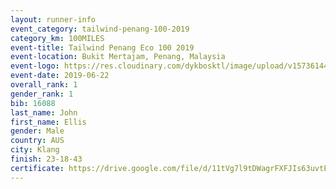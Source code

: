 ```yaml
--- 
layout: runner-info 
event_category: tailwind-penang-100-2019 
category_km: 100MILES 
event-title: Tailwind Penang Eco 100 2019 
event-location: Bukit Mertajam, Penang, Malaysia 
event-logo: https://res.cloudinary.com/dykbosktl/image/upload/v1573614442/Logo/Logo_gqlzi3.jpg 
event-date: 2019-06-22 
overall_rank: 1
gender_rank: 1
bib: 16088
last_name: John
first_name: Ellis
gender: Male
country: AUS
city: Klang
finish: 23-18-43
certificate: https://drive.google.com/file/d/11tVg7l9tDWagrFXFJIs63uvtEpU5hAhV/view?usp=sharing
--- 
```

